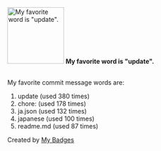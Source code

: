 <img src="https://my-badges.github.io/my-badges/favorite-word.png" alt="My favorite word is &quot;update&quot;." title="My favorite word is &quot;update&quot;." width="128">
<strong>My favorite word is &quot;update&quot;.</strong>
<br><br>

My favorite commit message words are:

1. update (used 380 times)
2. chore: (used 178 times)
3. ja.json (used 132 times)
4. japanese (used 100 times)
5. readme.md (used 87 times)


Created by <a href="https://github.com/my-badges/my-badges">My Badges</a>